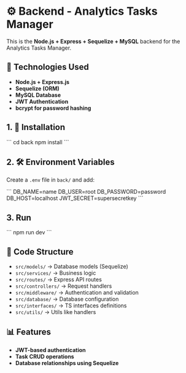# ⚙️ Backend - Analytics Tasks Manager

This is the **Node.js + Express + Sequelize + MySQL** backend for the Analytics Tasks Manager.

## 📌 Technologies Used
- **Node.js + Express.js**
- **Sequelize (ORM)**
- **MySQL Database**
- **JWT Authentication**
- **bcrypt for password hashing**

## 1. 🚀 Installation
\```
cd back
npm install
\```

## 2. 🛠️ Environment Variables
Create a `.env` file in `back/` and add:

\```
DB_NAME=name
DB_USER=root
DB_PASSWORD=password
DB_HOST=localhost
JWT_SECRET=supersecretkey
\```

## 3. Run
\```
npm run dev
\```

## 📂 Code Structure
- `src/models/` → Database models (Sequelize)
- `src/services/` → Business logic
- `src/routes/` → Express API routes
- `src/controllers/` → Request handlers
- `src/middleware/` → Authentication and validation
- `src/database/` → Database configuration
- `src/interfaces/` → TS interfaces definitions
- `src/utils/` → Utils like handlers

## 📊 Features
- **JWT-based authentication**
- **Task CRUD operations**
- **Database relationships using Sequelize**
